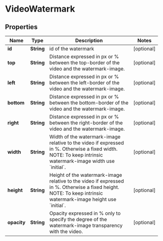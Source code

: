 

# VideoWatermark


## Properties

| Name | Type | Description | Notes |
|------------ | ------------- | ------------- | -------------|
|**id** | **String** | id of the watermark |  [optional] |
|**top** | **String** | Distance expressed in px or % between the top-border of the video and the watermark-image. |  [optional] |
|**left** | **String** | Distance expressed in px or % between the left-border of the video and the watermark-image. |  [optional] |
|**bottom** | **String** | Distance expressed in px or % between the bottom-border of the video and the watermark-image. |  [optional] |
|**right** | **String** | Distance expressed in px or % between the right-border of the video and the watermark-image. |  [optional] |
|**width** | **String** | Width of the watermark-image relative to the video if expressed in %. Otherwise a fixed width. NOTE: To keep intrinsic watermark-image width use &#x60;initial&#x60;. |  [optional] |
|**height** | **String** | Height of the watermark-image relative to the video if expressed in %. Otherwise a fixed height. NOTE: To keep intrinsic watermark-image height use &#x60;initial&#x60;. |  [optional] |
|**opacity** | **String** | Opacity expressed in % only to specify the degree of the watermark-image transparency with the video. |  [optional] |



